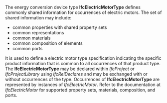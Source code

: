 The energy conversion device type **IfcElectricMotorType** defines commonly shared information for occurrences of electric motors. The set of shared information may include:

* common properties with shared property sets
* common representations
* common materials
* common composition of elements
* common ports

It is used to define a electric motor type specification indicating the specific product information that is common to all occurrences of that product type. The **IfcElectricMotorType** may be declared within _IfcProject_ or _IfcProjectLibrary_ using _IfcRelDeclares_ and may be exchanged with or without occurrences of the type. Occurrences of **IfcElectricMotorType** are represented by instances of _IfcElectricMotor_. Refer to the documentation at _IfcElectricMotor_ for supported property sets, materials, composition, and ports.
